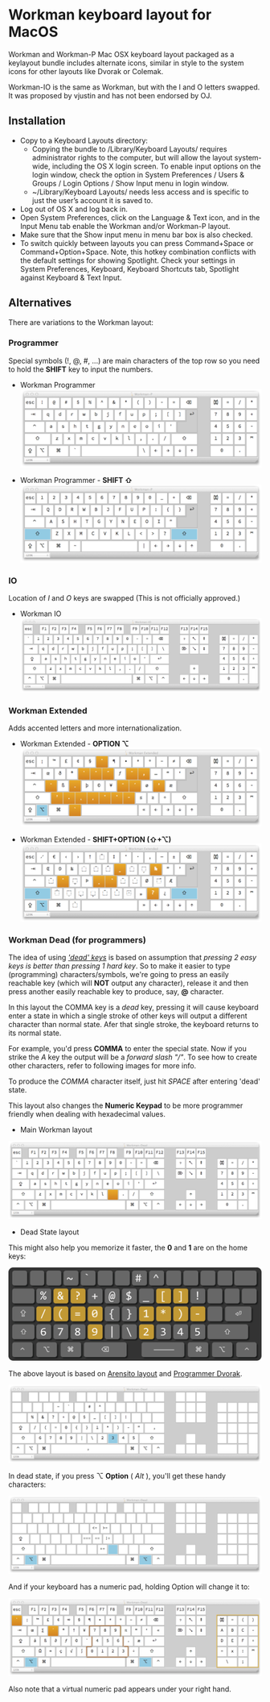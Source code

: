 Workman keyboard layout for MacOS
===========

Workman and Workman-P Mac OSX keyboard layout packaged as a keylayout bundle includes alternate icons, similar in style to the system icons for other layouts like Dvorak or Colemak.

Workman-IO is the same as Workman, but with the I and O letters swapped. It was proposed by vjustin and has not been endorsed by OJ.

## Installation

 * Copy to a Keyboard Layouts directory:
   * Copying the bundle to /Library/Keyboard Layouts/ requires administrator rights to the computer, but will allow the layout system-wide, including the OS X login screen. To enable input options on the login window, check the option in System Preferences / Users & Groups / Login Options / Show Input menu in login window.
	* ~/Library/Keyboard Layouts/ needs less access and is specific to just the user’s account it is saved to.
 * Log out of OS X and log back in.
 * Open System Preferences, click on the Language & Text icon, and in the Input Menu tab enable the Workman and/or Workman-P layout.
 * Make sure that the Show input menu in menu bar box is also checked.
 * To switch quickly between layouts you can press Command+Space or Command+Option+Space. Note, this hotkey combination conflicts with the default settings for showing Spotlight. Check your settings in System Preferences, Keyboard, Keyboard Shortcuts tab, Spotlight against Keyboard & Text Input.

## Alternatives

There are variations to the Workman layout:

### Programmer
Special symbols (!, @, #, ...) are main characters of the top row so you need to hold
  the **SHIFT** key to input the numbers.

* Workman Programmer
![Workman Programmer](screenshots/workman-P/workman-P.png)

* Workman Programmer - **SHIFT ⇧**
![Workman Programmer shift](screenshots/workman-P/workman-P_SHIFT.png)

### IO
Location of *I* and *O* keys are swapped (This is not officially approved.)

* Workman IO
![Workman IO](screenshots/workman-IO/workman-IO.png)

### Workman Extended

Adds accented letters and more internationalization.

* Workman Extended - **OPTION ⌥**
![Workman Extended](screenshots/workman-Extended/workman-ex-alt.png)

* Workman Extended - **SHIFT+OPTION  (⇧+⌥)**
![Workman Extended](screenshots/workman-Extended/workman-ex-alt-shift.png)

### Workman Dead (for programmers)
The idea of using [*'dead' keys*](http://goo.gl/SURIC) is based
on assumption that *pressing 2 easy keys is better than pressing 1 hard key*.
So to make it easier to type (programming) characters/symbols, we're going to
press an easily reachable key (which will **NOT** output any character), release it and then press another easily reachable key to produce, say, **@** character.

In this layout the COMMA key is a *dead* key, pressing it will cause keyboard enter a state in which a single stroke of other keys will output a different character than normal state. Afer that single stroke, the keyboard returns to its normal state.

For example, you'd press __COMMA__ to enter the special state. Now if you strike the *A* key the
output will be a *forward slash "/"*. To see how to create other characters, refer to following images for more info.

To produce the *COMMA* character itself, just hit *SPACE* after entering 'dead' state.

This layout also changes the **Numeric Keypad** to be more programmer friendly when dealing with
hexadecimal values.

* Main Workman layout

![Main layout](screenshots/workman-dead/main_layout.png)

* Dead State layout

This might also help you memorize it faster, the **0** and **1** are on the home keys:

![dead state layout](screenshots/workman-dead/dead_state_layout.png)

The above layout is based on [Arensito layout](http://www.pvv.org/~hakonhal/main.cgi/keyboard) and
[Programmer Dvorak](http://www.kaufmann.no/roland/dvorak/).

![Dead State layout](screenshots/workman-dead/dead_state.png)

In dead state, if you press ⌥ **Option** ( *Alt* ), you'll get these handy characters:

![Dead State + Option](screenshots/workman-dead/dead_state_option.png)

And if your keyboard has a numeric pad, holding Option will change it to:

![Numeric Pad](screenshots/workman-dead/option_hexadecimal.png)

Also note that a virtual numeric pad appears under your right hand.
